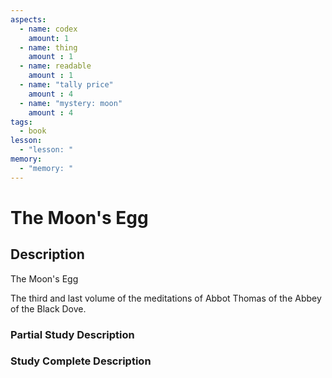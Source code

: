 ```yaml
---
aspects: 
  - name: codex
    amount: 1
  - name: thing
    amount : 1
  - name: readable
    amount : 1
  - name: "tally price"
    amount : 4
  - name: "mystery: moon"
    amount : 4
tags:
  - book
lesson:
  - "lesson: "
memory:
  - "memory: "
---
```


# The Moon's Egg

## Description
The Moon's Egg

The third and last volume of the meditations of Abbot Thomas of the Abbey of the Black Dove.
### Partial Study Description

### Study Complete Description
